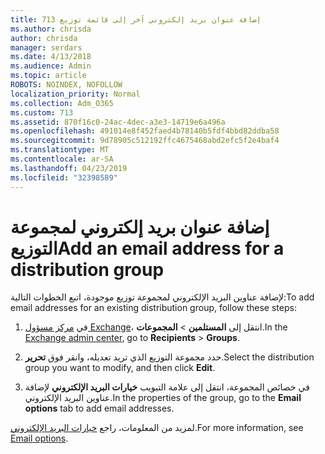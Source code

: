 ```yaml
---
title: إضافة عنوان بريد إلكتروني آخر إلى قائمة توزيع 713
ms.author: chrisda
author: chrisda
manager: serdars
ms.date: 4/13/2018
ms.audience: Admin
ms.topic: article
ROBOTS: NOINDEX, NOFOLLOW
localization_priority: Normal
ms.collection: Adm_O365
ms.custom: 713
ms.assetid: 870f16c0-24ac-4dec-a3e3-14719e6a496a
ms.openlocfilehash: 491014e8f452faed4b78140b5fdf4bbd82ddba58
ms.sourcegitcommit: 9d78905c512192ffc4675468abd2efc5f2e4baf4
ms.translationtype: MT
ms.contentlocale: ar-SA
ms.lasthandoff: 04/23/2019
ms.locfileid: "32398589"
---
```

# <a name="add-an-email-address-for-a-distribution-group"></a><span data-ttu-id="ab7b9-102">إضافة عنوان بريد إلكتروني لمجموعة التوزيع</span><span class="sxs-lookup"><span data-stu-id="ab7b9-102">Add an email address for a distribution group</span></span>

<span data-ttu-id="ab7b9-103">لإضافة عناوين البريد الإلكتروني لمجموعة توزيع موجودة، اتبع الخطوات التالية:</span><span class="sxs-lookup"><span data-stu-id="ab7b9-103">To add email addresses for an existing distribution group, follow these steps:</span></span>

1. <span data-ttu-id="ab7b9-104">في [مركز مسؤول Exchange](https://outlook.office365.com/ecp/)، انتقل إلى **المستلمين** \> **المجموعات**.</span><span class="sxs-lookup"><span data-stu-id="ab7b9-104">In the [Exchange admin center](https://outlook.office365.com/ecp/), go to **Recipients** \> **Groups**.</span></span>

2. <span data-ttu-id="ab7b9-105">حدد مجموعة التوزيع الذي تريد تعديله، وانقر فوق **تحرير**.</span><span class="sxs-lookup"><span data-stu-id="ab7b9-105">Select the distribution group you want to modify, and then click **Edit**.</span></span>

3. <span data-ttu-id="ab7b9-106">في خصائص المجموعة، انتقل إلى علامة التبويب **خيارات البريد الإلكتروني** لإضافة عناوين البريد الإلكتروني.</span><span class="sxs-lookup"><span data-stu-id="ab7b9-106">In the properties of the group, go to the **Email options** tab to add email addresses.</span></span> 

<span data-ttu-id="ab7b9-107">لمزيد من المعلومات، راجع [خيارات البريد الإلكتروني](https://technet.microsoft.com/library/bb124513.aspx#emailoptions).</span><span class="sxs-lookup"><span data-stu-id="ab7b9-107">For more information, see [Email options](https://technet.microsoft.com/library/bb124513.aspx#emailoptions).</span></span>
